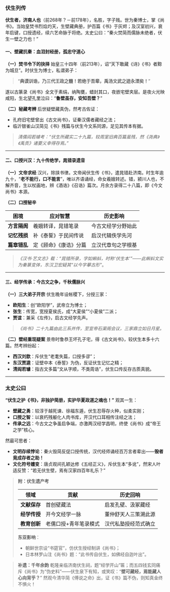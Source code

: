 ### **伏生列传**

**伏生者，济南人也**（前268年？－前178年），名胜，字子贱。世为秦博士，掌《尚书》。当始皇焚书烈焰灼天，生壁藏典册，护百篇《书》于灰烬；及汉室初兴，衰年启键，口授遗经，续六艺命脉于将绝。太史公曰：“秦火焚简而儒脉未绝者，伏生一壁之力也！”

#### **一、壁藏抗秦：血泪封经册，孤忠守道心**

**（一）焚书令下的抉择**
 始皇三十四年（前213年），诏“天下敢藏《诗》《书》者黥为城旦”。时伏生为博士，私谓弟子：

> “**典谟训诰，乃三代王政之髓！若绝于吾辈，禹汤文武之迹永湮矣！**”

遂以古篆录《尚书》全文于素绢，纳陶甕，蜡封其口，夜嵌宅壁夹层。是夜火光映咸阳，生北望孔里泣曰：“**鲁壁虽存，安知吾壁？**”

**（二）秘藏考辨**
 后世疑壁藏真伪，然考古佐证：

- 孔府旧宅壁曾出《古文尚书》，证秦汉儒者藏经之法；
- 临沂银雀山汉简见《书》残篇与伏生今文系同源，足见其传本有据。

> *清儒阎若璩考：“伏生所藏实二十九篇，较周室旧典百篇虽残，然《尧典》《禹贡》诸要义幸得存焉。”*

------

#### **二、口授兴汉：九十传绝学，晁错录遗音**

**（一）文帝求经**
 汉兴，除挟书律。文帝闻伏生传《书》，遣晁错赴济南。时生年逾九十，“​**​老不能行，口不能言​**​”，唯以齐语诵经，命女羲娥转述。错，颍川人也，不解齐音，生以杖画地，辨《酒诰》《召诰》篇次。月余方录得二十八篇，即《今文尚书》本源。

**（二）口授秘辛**

| **困境**     | 应对智慧               | 历史影响           |
| ------------ | ---------------------- | ------------------ |
| **方言隔阂** | 羲娥转译，晁错笔录     | 今古文经学分野始此 |
| **记忆残损** | 补《泰誓》于民间传说   | 启汉代辑佚学先河   |
| **篇章错乱** | 定《顾命》《康诰》分篇 | 立汉代章句之学根基 |

> *《汉书·艺文志》载：“晁错所录，字如蝌蚪，时称‘伏生本’”——此蝌蚪文实为秦篆变体，东汉卫宏疑其“以今字摹古形”*。

------

#### **三、经学传承：今古文之争，千秋儒脉兴**

**（一）三大弟子开宗**
 伏生晚年设帐稷下，分授三家：

- **欧阳生**：创“欧阳学”，武帝立为博士；
- **张生**：传宽，宽授夏侯氏，成“大夏侯”“小夏侯”二派；
- **贾谊**：兼采《左传》，启古文经学先声。

> *《尚书》二十九篇由此三系并传，至宣帝石渠阁会议，三家鼎立如日月星。*

**（二）壁经重现疑案**
 景帝时鲁恭王坏孔子宅，得《古文尚书》，较伏生本多十六篇。然考辨纷起：

- **西汉刘歆**：斥伏生“老耄失篇，口授多谬”；
- **东汉贾逵**：证壁中本《泰誓》为伪，反证伏生记忆之精；
- **清阎若璩**：指古文多篇“文从字顺，不类周诰”，伏生口传反存古质真貌。

------

### **太史公曰**

**“伏生之护《书》，非独护简册，实护华夏政道之魂也！”** 观其一生：

- **壁藏之勇**：较淳于越死谏、徐福东遁，伏生忍辱存火种，似柔实刚；
- **口授之智**：以衰朽残躯化人肉书库，开汉代口耳相传注经之法；
- **传承之远**：今古文之争虽启争端，亦激两汉经学昌明，终使《尚书》成“帝王之学”核心。

然最可思者：

- **文明存续悖论**：秦火毁简反促口授传统，汉代经师诵经百万言者辈出——**毁者竟成存者之助！**
- **文化符号嬗变**：唐贞观间孔颖达修《五经正义》，斥伏生本“多讹”，然宋人叶适反赞：“若无伏生壁，焉有汉家四百年礼乐？”

> **附：伏生遗产考**
>
> | **领域**     | 贡献                  | 历史回响             |
> | ------------ | --------------------- | -------------------- |
> | **文献保存** | 首创壁藏法            | 启发孔壁、汲冢藏经   |
> | **经学传授** | 开今文经学一脉        | 董仲舒天人三策溯此源 |
> | **教育创新** | 老儒口授+青年笔录模式 | 汉代私塾授经范式确立 |
>
> **东亚影响**：
>
> - 朝鲜世宗设“书筵官”，仿伏生授经制讲《尚书》；
> - 日本林罗山注《尚书》题：“此书传自伏生，如佛经自迦叶出”。

> **补遗：千年余韵**
>  乾隆亲临济南伏生祠，题“经学开山”匾；而五四钱玄同痛斥《尚书》为“伪史料”——伏生泉下有知，或笑叹：“​**​壁可藏经，焉能藏人心向背乎？​**​” 然观今清华简《傅说之命》出，证《书》篇不伪，则知真金终不惧火！
